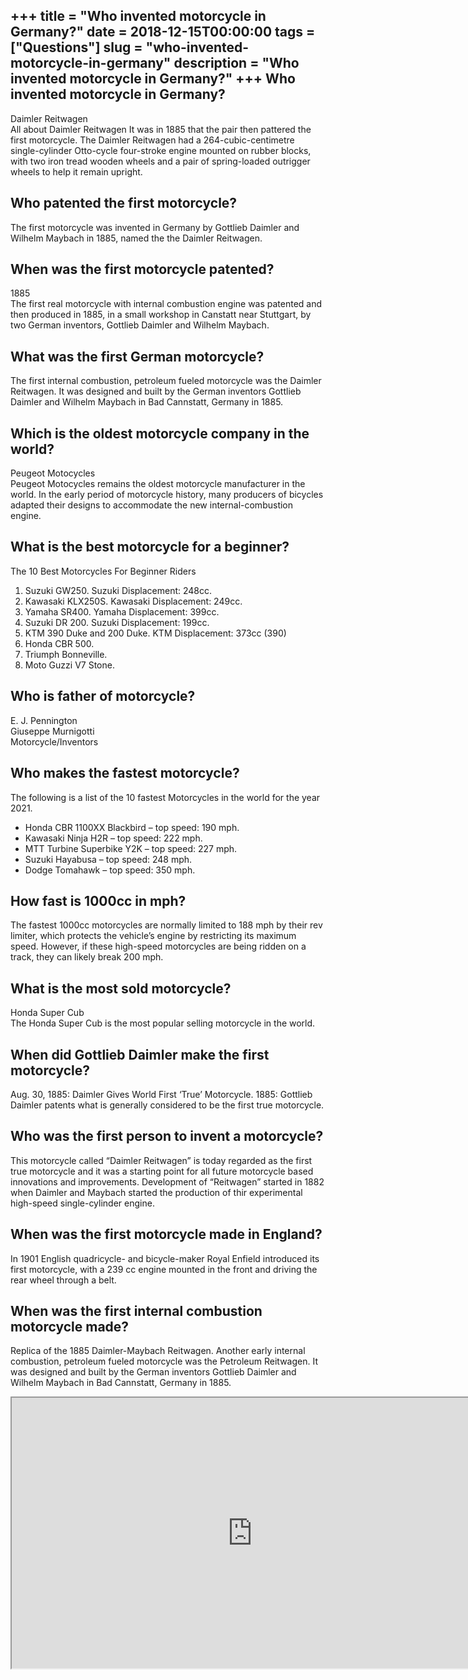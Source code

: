 +++
title = "Who invented motorcycle in Germany?"
date = 2018-12-15T00:00:00
tags = ["Questions"]
slug = "who-invented-motorcycle-in-germany"
description = "Who invented motorcycle in Germany?"
+++
Who invented motorcycle in Germany?
-----------------------------------

Daimler Reitwagen  
All about Daimler Reitwagen It was in 1885 that the pair then pattered the first motorcycle. The Daimler Reitwagen had a 264-cubic-centimetre single-cylinder Otto-cycle four-stroke engine mounted on rubber blocks, with two iron tread wooden wheels and a pair of spring-loaded outrigger wheels to help it remain upright.

Who patented the first motorcycle?
----------------------------------

The first motorcycle was invented in Germany by Gottlieb Daimler and Wilhelm Maybach in 1885, named the the Daimler Reitwagen.

When was the first motorcycle patented?
---------------------------------------

1885  
The first real motorcycle with internal combustion engine was patented and then produced in 1885, in a small workshop in Canstatt near Stuttgart, by two German inventors, Gottlieb Daimler and Wilhelm Maybach.

What was the first German motorcycle?
-------------------------------------

The first internal combustion, petroleum fueled motorcycle was the Daimler Reitwagen. It was designed and built by the German inventors Gottlieb Daimler and Wilhelm Maybach in Bad Cannstatt, Germany in 1885.

Which is the oldest motorcycle company in the world?
----------------------------------------------------

Peugeot Motocycles  
Peugeot Motocycles remains the oldest motorcycle manufacturer in the world. In the early period of motorcycle history, many producers of bicycles adapted their designs to accommodate the new internal-combustion engine.

What is the best motorcycle for a beginner?
-------------------------------------------

The 10 Best Motorcycles For Beginner Riders

1. Suzuki GW250. Suzuki Displacement: 248cc.
2. Kawasaki KLX250S. Kawasaki Displacement: 249cc.
3. Yamaha SR400. Yamaha Displacement: 399cc.
4. Suzuki DR 200. Suzuki Displacement: 199cc.
5. KTM 390 Duke and 200 Duke. KTM Displacement: 373cc (390)
6. Honda CBR 500.
7. Triumph Bonneville.
8. Moto Guzzi V7 Stone.

Who is father of motorcycle?
----------------------------

 E. J. Pennington  
Giuseppe Murnigotti  
Motorcycle/Inventors

Who makes the fastest motorcycle?
---------------------------------

The following is a list of the 10 fastest Motorcycles in the world for the year 2021.

- Honda CBR 1100XX Blackbird – top speed: 190 mph.
- Kawasaki Ninja H2R – top speed: 222 mph.
- MTT Turbine Superbike Y2K – top speed: 227 mph.
- Suzuki Hayabusa – top speed: 248 mph.
- Dodge Tomahawk – top speed: 350 mph.

How fast is 1000cc in mph?
--------------------------

The fastest 1000cc motorcycles are normally limited to 188 mph by their rev limiter, which protects the vehicle’s engine by restricting its maximum speed. However, if these high-speed motorcycles are being ridden on a track, they can likely break 200 mph.

What is the most sold motorcycle?
---------------------------------

Honda Super Cub  
The Honda Super Cub is the most popular selling motorcycle in the world.

When did Gottlieb Daimler make the first motorcycle?
----------------------------------------------------

Aug. 30, 1885: Daimler Gives World First ‘True’ Motorcycle. 1885: Gottlieb Daimler patents what is generally considered to be the first true motorcycle.

Who was the first person to invent a motorcycle?
------------------------------------------------

This motorcycle called “Daimler Reitwagen” is today regarded as the first true motorcycle and it was a starting point for all future motorcycle based innovations and improvements. Development of “Reitwagen” started in 1882 when Daimler and Maybach started the production of thir experimental high-speed single-cylinder engine.

When was the first motorcycle made in England?
----------------------------------------------

In 1901 English quadricycle- and bicycle-maker Royal Enfield introduced its first motorcycle, with a 239 cc engine mounted in the front and driving the rear wheel through a belt.

When was the first internal combustion motorcycle made?
-------------------------------------------------------

Replica of the 1885 Daimler-Maybach Reitwagen. Another early internal combustion, petroleum fueled motorcycle was the Petroleum Reitwagen. It was designed and built by the German inventors Gottlieb Daimler and Wilhelm Maybach in Bad Cannstatt, Germany in 1885.

<iframe allow="accelerometer; autoplay; clipboard-write; encrypted-media; gyroscope; picture-in-picture" allowfullscreen="" class="__youtube_prefs__  epyt-is-override  no-lazyload" data-no-lazy="1" data-origheight="433" data-origwidth="770" data-skipgform_ajax_framebjll="" height="433" id="_ytid_32131" loading="lazy" src="https://www.youtube.com/embed/X1GvbOhwyCM?enablejsapi=1&autoplay=0&cc_load_policy=0&cc_lang_pref=&iv_load_policy=1&loop=0&modestbranding=0&rel=1&fs=1&playsinline=0&autohide=2&theme=dark&color=red&controls=1&" title="YouTube player" width="770"></iframe>